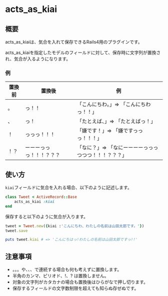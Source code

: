acts_as_kiai
============

概要
----

acts_as_kiaiは、気合を入れて保存できるRails4用のプラグインです。

acts_as_kiaiを指定したモデルのフィールドに対して、保存時に文字列が置換され、気合が入るようになります。

### 例

| 置換前 | 置換後 | 例 
|-------|--------|---------------------------------
| 。    | っ！！ | 「こんにちわ。」=> 「こんにちわっ！！」
| 、    | っ！   | 「たとえば、」=> 「たとえばっ！」
| ！    | っっっ！！！   | 「嫌です！」=> 「嫌ですっっっ！！！」
| ！？  | ーーーっっっ！！！？？？  | 「なに？」=> 「なにーーーーっっっつつつ！！！？？？」

使い方
-----

`kiai`フィールドに気合を入れる場合、以下のように記述します。

```ruby
class Tweet < ActiveRecord::Base
	acts_as_kiai :kiai
end
```

保存すると以下のように気合が入ります。

```ruby
tweet = Tweet.new({kiai :'こんにちわ、わたしの名前は山田太郎です。'})
tweet.save

puts tweet.kiai # => 'こんにちはっ!わたしの名前は山田太郎ですっ!!'
```

注意事項
--------

* 。。。や、、、で連続する場合も何も考えずに置換します。
* 半角のカンマ、ピリオド、!、? は置換しません。
* 対象の文字列がカタカナの場合も置換後はひらがなで押し切ります。
* 保存するフィールドの文字数制限を超えても知らぬ存ぜぬです。